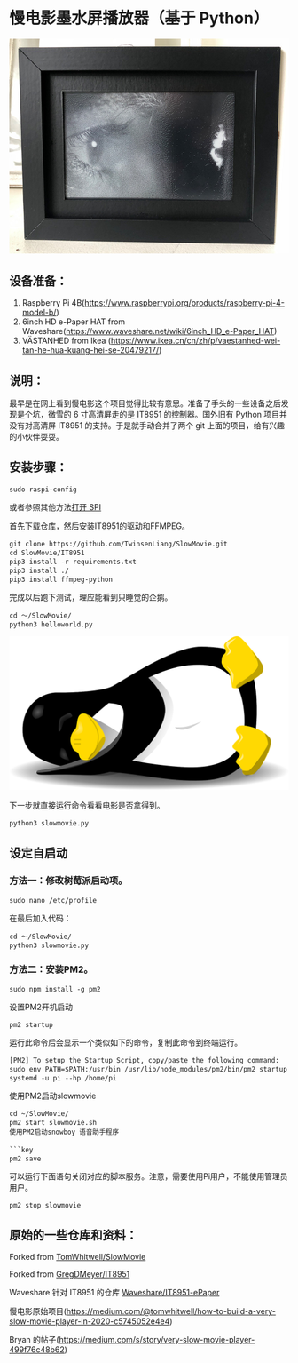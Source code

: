 # 慢电影墨水屏播放器（基于 Python）

![](Extras/img.jpg)

## 设备准备：

1. Raspberry Pi 4B(https://www.raspberrypi.org/products/raspberry-pi-4-model-b/)
2. 6inch HD e-Paper HAT from Waveshare(https://www.waveshare.net/wiki/6inch_HD_e-Paper_HAT)
3. VÄSTANHED from Ikea (https://www.ikea.cn/cn/zh/p/vaestanhed-wei-tan-he-hua-kuang-hei-se-20479217/)

## 说明：

最早是在网上看到慢电影这个项目觉得比较有意思。准备了手头的一些设备之后发现是个坑，微雪的 6 寸高清屏走的是 IT8951 的控制器。国外旧有 Python 项目并没有对高清屏 IT8951 的支持。于是就手动合并了两个 git 上面的项目，给有兴趣的小伙伴耍耍。

## 安装步骤：

```key
sudo raspi-config
```

或者参照其他方法[打开 SPI](https://www.raspberrypi-spy.co.uk/2014/08/enabling-the-spi-interface-on-the-raspberry-pi/)

首先下载仓库，然后安装IT8951的驱动和FFMPEG。

```key
git clone https://github.com/TwinsenLiang/SlowMovie.git
cd SlowMovie/IT8951
pip3 install -r requirements.txt
pip3 install ./
pip3 install ffmpeg-python
```
完成以后跑下测试，理应能看到只睡觉的企鹅。
```key
cd ～/SlowMovie/
python3 helloworld.py
```
![avatar](/images/sleeping_penguin.png)

下一步就直接运行命令看看电影是否拿得到。
```key
python3 slowmovie.py
```

## 设定自启动
### 方法一：修改树莓派启动项。
```key
sudo nano /etc/profile
```

在最后加入代码：
```key
cd ～/SlowMovie/
python3 slowmovie.py
```
### 方法二：安装PM2。
```key
sudo npm install -g pm2
```

设置PM2开机启动
```key
pm2 startup
```
运行此命令后会显示一个类似如下的命令，复制此命令到终端运行。

```key
[PM2] To setup the Startup Script, copy/paste the following command:
sudo env PATH=$PATH:/usr/bin /usr/lib/node_modules/pm2/bin/pm2 startup systemd -u pi --hp /home/pi
```

使用PM2启动slowmovie

```key
cd ~/SlowMovie/
pm2 start slowmovie.sh
使用PM2启动snowboy 语音助手程序

```key
pm2 save
```

可以运行下面语句关闭对应的脚本服务。注意，需要使用Pi用户，不能使用管理员用户。
```key
pm2 stop slowmovie
```

## 原始的一些仓库和资料：

Forked from [TomWhitwell/SlowMovie](https://github.com/TomWhitwell/SlowMovie)

Forked from [GregDMeyer/IT8951](https://github.com/GregDMeyer/IT8951)

Waveshare 针对 IT8951 的仓库 [Waveshare/IT8951-ePaper](https://github.com/waveshare/IT8951-ePaper)

慢电影原始项目(https://medium.com/@tomwhitwell/how-to-build-a-very-slow-movie-player-in-2020-c5745052e4e4)

Bryan 的帖子(https://medium.com/s/story/very-slow-movie-player-499f76c48b62)
